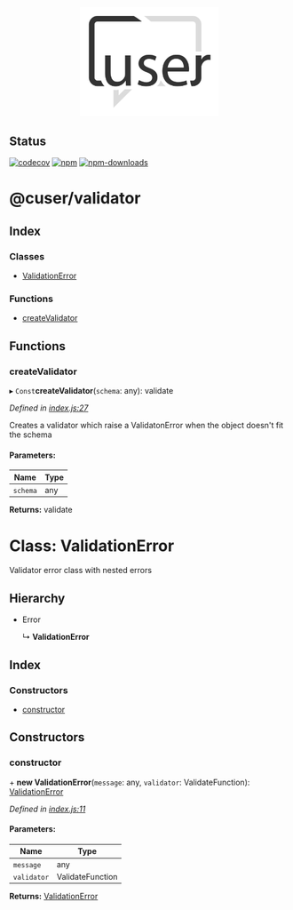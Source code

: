 <p align="center">
  <a href="./"><img width="250" src="https://raw.githubusercontent.com/rubeniskov/cuser/master/docs/logo.svg" alt="cuser logo" /></a>
</p>

## Status
[![codecov](https://codecov.io/gh/rubeniskov/cuser/branch/master/graph/badge.svg?flag=validator)](https://codecov.io/gh/rubeniskov/cuser)
[![npm](https://img.shields.io/npm/v/@cuser/validator.svg)](https://www.npmjs.com/package/@cuser/validator)
[![npm-downloads](https://img.shields.io/npm/dw/@cuser/validator)](https://www.npmjs.com/package/@cuser/validator)

# @cuser/validator

## Index

### Classes

* [ValidationError](docs/classes/validationerror.md)

### Functions

* [createValidator](docs/globals.md#createvalidator)

## Functions

### createValidator

▸ `Const`**createValidator**(`schema`: any): validate

*Defined in [index.js:27](https://github.com/rubeniskov/cuser/blob/1ba00b1/packages/validator/index.js#L27)*

Creates a validator which raise a ValidatonError when the object doesn't fit the schema

#### Parameters:

Name | Type |
------ | ------ |
`schema` | any |

**Returns:** validate
# Class: ValidationError

Validator error class with nested errors

## Hierarchy

* Error

  ↳ **ValidationError**

## Index

### Constructors

* [constructor](docs/classes/validationerror.md#constructor)

## Constructors

### constructor

\+ **new ValidationError**(`message`: any, `validator`: ValidateFunction): [ValidationError](docs/classes/validationerror.md)

*Defined in [index.js:11](https://github.com/rubeniskov/cuser/blob/1ba00b1/packages/validator/index.js#L11)*

#### Parameters:

Name | Type |
------ | ------ |
`message` | any |
`validator` | ValidateFunction |

**Returns:** [ValidationError](docs/classes/validationerror.md)
